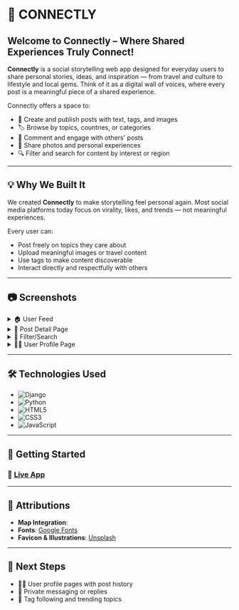 # 🤝 CONNECTLY

## Welcome to **Connectly – Where Shared Experiences Truly Connect!**

**Connectly** is a social storytelling web app designed for everyday users to share personal stories, ideas, and inspiration — from travel and culture to lifestyle and local gems. Think of it as a digital wall of voices, where every post is a meaningful piece of a shared experience.

Connectly offers a space to:

- 📝 Create and publish posts with text, tags, and images
- 🏷️ Browse by topics, countries, or categories
- 💬 Comment and engage with others' posts
- 📸 Share photos and personal experiences
- 🔍 Filter and search for content by interest or region

---

## 💡 Why We Built It

We created **Connectly** to make storytelling feel personal again. Most social media platforms today focus on virality, likes, and trends — not meaningful experiences.

Every user can:

- Post freely on topics they care about
- Upload meaningful images or travel content
- Use tags to make content discoverable
- Interact directly and respectfully with others

---

## 📷 Screenshots

<details>
  <summary>🏠 User Feed</summary>

| Feed of curated user posts                           |
| ---------------------------------------------------- |
| ![Feed](./main_app/static/images/user-feed-page.png) |

</details>

<details>
  <summary>📝 Post Detail Page</summary>

| Full post content with tags, country, and user    |
| ------------------------------------------------- |
| ![Post](./main_app/static/images/post-detail.png) |

</details>

<details>
  <summary>🔎 Filter/Search</summary>

| Search posts by continent, country, tags       |
| ---------------------------------------------- |
| ![Search](./main_app/static/images/filter.png) |

</details>
<details>
  <summary>🙋‍♀️ User Profile Page</summary>

| View of a user's posts, map, and country data |
| --------------------------------------------- |
| ![User](./main_app/static/images/mypage.png)  |

</details>

---

## 🛠️ Technologies Used

- ![Django](https://img.shields.io/badge/-Django-333?style=flat&logo=django)
- ![Python](https://img.shields.io/badge/-Python-333?style=flat&logo=python)
- ![HTML5](https://img.shields.io/badge/-HTML5-333?style=flat&logo=html5)
- ![CSS3](https://img.shields.io/badge/-CSS3-333?style=flat&logo=css3)
- ![JavaScript](https://img.shields.io/badge/-JavaScript-333?style=flat&logo=javascript)

---

## 🚀 Getting Started

### 🔗 [Live App](https://connectly-2045c75feedb.herokuapp.com/)

---

## 🙌 Attributions

- **Map Integration**:
- **Fonts**: [Google Fonts](https://fonts.google.com)
- **Favicon & Illustrations**: [Unsplash](https://unsplash.com)

---

## 🌱 Next Steps

- 🧑‍💻 User profile pages with post history
- 💌 Private messaging or replies
- 📣 Tag following and trending topics
